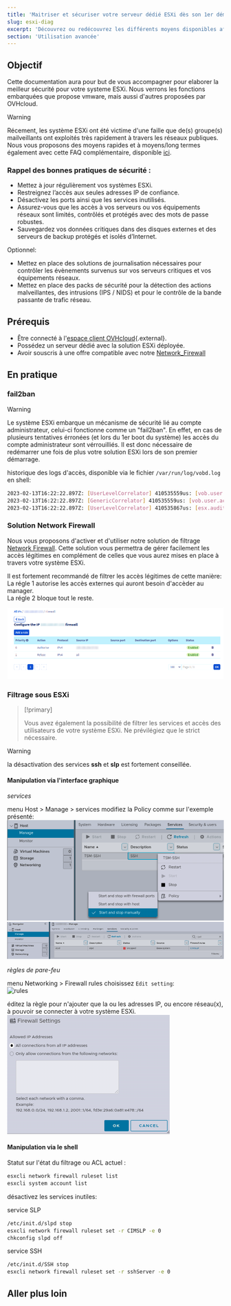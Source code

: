 ```yaml
---
title: 'Maitriser et sécuriser votre serveur dédié ESXi dès son 1er démarrage'
slug: esxi-diag
excerpt: 'Découvrez ou redécouvrez les différents moyens disponibles afin de sécuriser efficacement votre serveur dédié ESXi'
section: 'Utilisation avancée'
---
```



## Objectif

Cette documentation aura pour but de vous accompagner pour elaborer la meilleur sécurité pour votre systeme ESXi.
Nous verrons les fonctions embarquées que propose vmware, mais aussi d'autres proposées par OVHcloud.


> [!warning]
> 
> Récement, les système ESXi ont été victime d'une faille que de(s) groupe(s) mailveillants ont exploités très rapidement à travers les réseaux publiques.
> Nous vous proposons des moyens rapides et à moyens/long termes également avec cette FAQ complémentaire, disponible [ici](https://docs.ovh.com/fr/dedicated/esxi-faq/).
>


### Rappel des bonnes pratiques de sécurité :

* Mettez à jour régulièrement vos systèmes ESXi.
* Restreignez l’accès aux seules adresses IP de confiance.
* Désactivez les ports ainsi que les services inutilisés.
* Assurez-vous que les accès à vos serveurs ou vos équipements réseaux sont limités, contrôlés et protégés avec des mots de passe robustes.
* Sauvegardez vos données critiques dans des disques externes et des serveurs de backup protégés et isolés d’Internet.

Optionnel:

* Mettez en place des solutions de journalisation nécessaires pour contrôler les évènements survenus sur vos serveurs critiques et vos équipements réseaux.
* Mettez en place des packs de sécurité pour la détection des actions malveillantes, des intrusions (IPS / NIDS) et pour le contrôle de la bande passante de trafic réseau.


## Prérequis

* Être connecté à l'[espace client OVHcloud](https://www.ovh.com/auth/?action=gotomanager&from=https://www.ovh.com/fr/&ovhSubsidiary=fr){.external}.
* Possédez un serveur dédié avec la solution ESXi déployée.
* Avoir souscris à une offre compatible avec notre [Network_Firewall](https://docs.ovh.com/fr/dedicated/firewall-network/)


## En pratique

### fail2ban


> [!warning]
> Le système ESXi embarque un mécanisme de sécurité lié au compte administrateur, celui-ci fonctionne comme un "fail2ban".
> En effet, en cas de plusieurs tentatives érronées (et lors du 1er boot du système) les accès du compte administrateur sont vérrouilliés.
> Il est donc nécessaire de redémarrer une fois de plus votre solution ESXi lors de son premier démarrage.
> 

historique des logs d'accès, disponible via le fichier `/var/run/log/vobd.log` en shell:
```bash
2023-02-13T16:22:22.897Z: [UserLevelCorrelator] 410535559us: [vob.user.account.locked] Remote access for ESXi local user account 'root' has been locked for 900 seconds after 6 failed login attempts.
2023-02-13T16:22:22.897Z: [GenericCorrelator] 410535559us: [vob.user.account.locked] Remote access for ESXi local user account 'root' has been locked for 900 seconds after 6 failed login attempts.
2023-02-13T16:22:22.897Z: [UserLevelCorrelator] 410535867us: [esx.audit.account.locked] Remote access for ESXi local user account 'root' has been locked for 900 seconds after 6 failed login attempts.
```


### Solution Network Firewall

Nous vous proposons d'activer et d'utiliser notre solution de filtrage [Network Firewall](https://docs.ovh.com/fr/dedicated/firewall-network/).
Cette solution vous permettra de gérer facilement les accès légitimes en complément de celles que vous aurez mises en place à travers votre système ESXi.


Il est fortement recommandé de filtrer les accès légitimes de cette manière:  
La régle 1  autorise les accès externes qui auront besoin d'accèder au manager.  
La régle 2  bloque tout le reste.  

![Network_Firewall](images/firewall_network_.png)


### Filtrage sous ESXi

> [!primary]
>
> Vous avez également la possibilité de filtrer les services et accès des utilisateurs de votre système ESXi.
> Ne prévilégiez que le strict nécessaire.
>

> [!warning]
> la désactivation des services **ssh** et **slp** est fortement conseillée.
>

#### Manipulation via l'interface graphique

*services*

menu Host > Manage > services
modifiez la Policy comme sur l'exemple présenté:
![services_ssh](images/ssh_disabled_.png)
![services_slp](images/slpd_.png)




*règles de pare-feu*

menu Networking > Firewall rules
choisissez `Edit setting`:  
![rules](images/edit_fw_rule.png)

éditez la règle pour n'ajouter que la ou les adresses IP, ou encore réseau(x), à pouvoir se connecter à votre système ESXi.
![custom](images/custom_fw_rule.png)


#### Manipulation via le shell

Statut sur l'état du filtrage ou ACL actuel :
```bash
esxcli network firewall ruleset list
esxcli system account list
```

désactivez les services inutiles:

service SLP
```bash
/etc/init.d/slpd stop
esxcli network firewall ruleset set -r CIMSLP -e 0
chkconfig slpd off
```

service SSH
```bash
/etc/init.d/SSH stop
esxcli network firewall ruleset set -r sshServer -e 0
```



## Aller plus loin

